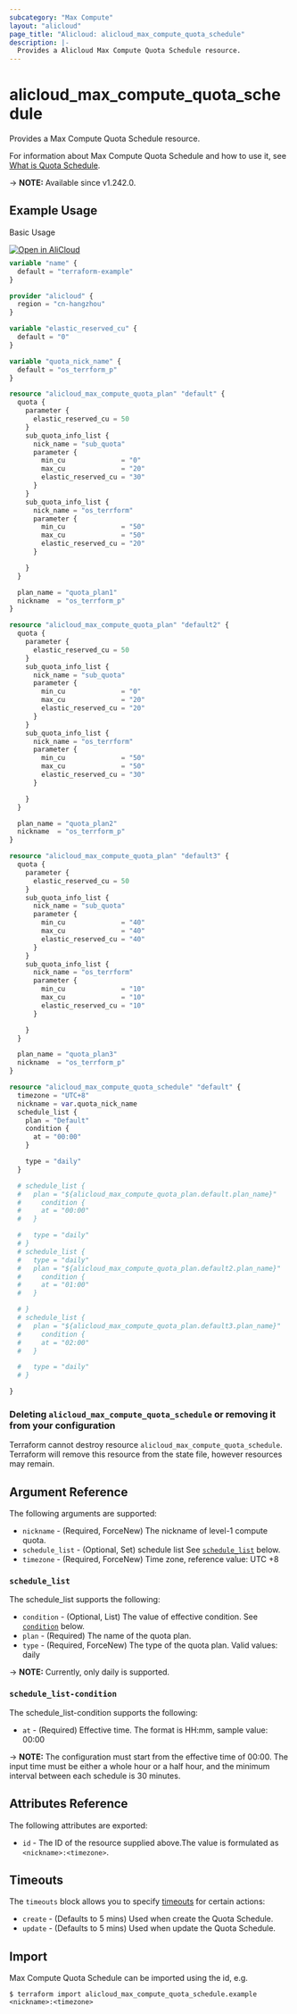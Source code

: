 ```yaml
---
subcategory: "Max Compute"
layout: "alicloud"
page_title: "Alicloud: alicloud_max_compute_quota_schedule"
description: |-
  Provides a Alicloud Max Compute Quota Schedule resource.
---
```


# alicloud_max_compute_quota_schedule

Provides a Max Compute Quota Schedule resource.



For information about Max Compute Quota Schedule and how to use it, see [What is Quota Schedule](https://www.alibabacloud.com/help/en/).

-> **NOTE:** Available since v1.242.0.

## Example Usage

Basic Usage

<div style="display: block;margin-bottom: 40px;"><div class="oics-button" style="float: right;position: absolute;margin-bottom: 10px;">
  <a href="https://api.aliyun.com/terraform?resource=alicloud_max_compute_quota_schedule&exampleId=8409f2ba-063c-2e64-7b88-6b78d13eeaa4f93b2301&activeTab=example&spm=docs.r.max_compute_quota_schedule.0.8409f2ba06&intl_lang=EN_US" target="_blank">
    <img alt="Open in AliCloud" src="https://img.alicdn.com/imgextra/i1/O1CN01hjjqXv1uYUlY56FyX_!!6000000006049-55-tps-254-36.svg" style="max-height: 44px; max-width: 100%;">
  </a>
</div></div>

```terraform
variable "name" {
  default = "terraform-example"
}

provider "alicloud" {
  region = "cn-hangzhou"
}

variable "elastic_reserved_cu" {
  default = "0"
}

variable "quota_nick_name" {
  default = "os_terrform_p"
}

resource "alicloud_max_compute_quota_plan" "default" {
  quota {
    parameter {
      elastic_reserved_cu = 50
    }
    sub_quota_info_list {
      nick_name = "sub_quota"
      parameter {
        min_cu              = "0"
        max_cu              = "20"
        elastic_reserved_cu = "30"
      }
    }
    sub_quota_info_list {
      nick_name = "os_terrform"
      parameter {
        min_cu              = "50"
        max_cu              = "50"
        elastic_reserved_cu = "20"
      }

    }
  }

  plan_name = "quota_plan1"
  nickname  = "os_terrform_p"
}

resource "alicloud_max_compute_quota_plan" "default2" {
  quota {
    parameter {
      elastic_reserved_cu = 50
    }
    sub_quota_info_list {
      nick_name = "sub_quota"
      parameter {
        min_cu              = "0"
        max_cu              = "20"
        elastic_reserved_cu = "20"
      }
    }
    sub_quota_info_list {
      nick_name = "os_terrform"
      parameter {
        min_cu              = "50"
        max_cu              = "50"
        elastic_reserved_cu = "30"
      }

    }
  }

  plan_name = "quota_plan2"
  nickname  = "os_terrform_p"
}

resource "alicloud_max_compute_quota_plan" "default3" {
  quota {
    parameter {
      elastic_reserved_cu = 50
    }
    sub_quota_info_list {
      nick_name = "sub_quota"
      parameter {
        min_cu              = "40"
        max_cu              = "40"
        elastic_reserved_cu = "40"
      }
    }
    sub_quota_info_list {
      nick_name = "os_terrform"
      parameter {
        min_cu              = "10"
        max_cu              = "10"
        elastic_reserved_cu = "10"
      }

    }
  }

  plan_name = "quota_plan3"
  nickname  = "os_terrform_p"
}

resource "alicloud_max_compute_quota_schedule" "default" {
  timezone = "UTC+8"
  nickname = var.quota_nick_name
  schedule_list {
    plan = "Default"
    condition {
      at = "00:00"
    }

    type = "daily"
  }

  # schedule_list {
  #   plan = "${alicloud_max_compute_quota_plan.default.plan_name}"
  #     condition {
  #     at = "00:00"
  #   }

  #   type = "daily"
  # }
  # schedule_list {
  #   type = "daily"
  #   plan = "${alicloud_max_compute_quota_plan.default2.plan_name}"
  #     condition {
  #     at = "01:00"
  #   }

  # }
  # schedule_list {
  #   plan = "${alicloud_max_compute_quota_plan.default3.plan_name}"
  #     condition {
  #     at = "02:00"
  #   }

  #   type = "daily"
  # }

}
```

### Deleting `alicloud_max_compute_quota_schedule` or removing it from your configuration

Terraform cannot destroy resource `alicloud_max_compute_quota_schedule`. Terraform will remove this resource from the state file, however resources may remain.

## Argument Reference

The following arguments are supported:
* `nickname` - (Required, ForceNew) The nickname of level-1 compute quota.
* `schedule_list` - (Optional, Set) schedule list See [`schedule_list`](#schedule_list) below.
* `timezone` - (Required, ForceNew) Time zone, reference value: UTC +8

### `schedule_list`

The schedule_list supports the following:
* `condition` - (Optional, List) The value of effective condition. See [`condition`](#schedule_list-condition) below.
* `plan` - (Required) The name of the quota plan.
* `type` - (Required, ForceNew) The type of the quota plan. Valid values: daily 

-> **NOTE:** Currently, only daily is supported.


### `schedule_list-condition`

The schedule_list-condition supports the following:
* `at` - (Required) Effective time. The format is HH:mm, sample value: 00:00

-> **NOTE:** The configuration must start from the effective time of 00:00. The input time must be either a whole hour or a half hour, and the minimum interval between each schedule is 30 minutes.


## Attributes Reference

The following attributes are exported:
* `id` - The ID of the resource supplied above.The value is formulated as `<nickname>:<timezone>`.

## Timeouts

The `timeouts` block allows you to specify [timeouts](https://developer.hashicorp.com/terraform/language/resources/syntax#operation-timeouts) for certain actions:
* `create` - (Defaults to 5 mins) Used when create the Quota Schedule.
* `update` - (Defaults to 5 mins) Used when update the Quota Schedule.

## Import

Max Compute Quota Schedule can be imported using the id, e.g.

```shell
$ terraform import alicloud_max_compute_quota_schedule.example <nickname>:<timezone>
```